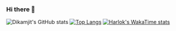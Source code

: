 ### Hi there 👋

![Dikamjit's GitHub stats](https://github-readme-stats.vercel.app/api?username=dikamjit-borah&show_icons=true&theme=radical)
[![Top Langs](https://github-readme-stats.vercel.app/api/top-langs/?username=dikamjit-borah&layout=pie)](https://github.com/dikamjit-borah/github-readme-stats)
[![Harlok's WakaTime stats](https://github-readme-stats.vercel.app/api/wakatime?username=dikamjit-borah)](https://github.com/dikamjit-borah/github-readme-stats)
<!--
**dikamjit-borah/dikamjit-borah** is a ✨ _special_ ✨ repository because its `README.md` (this file) appears on your GitHub profile.

Here are some ideas to get you started:

- 🔭 I’m currently working on ...
- 🌱 I’m currently learning ...
- 👯 I’m looking to collaborate on ...
- 🤔 I’m looking for help with ...
- 💬 Ask me about ...
- 📫 How to reach me: ...
- 😄 Pronouns: ...
- ⚡ Fun fact: ...
-->
